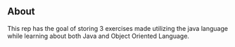 ## About

This rep has the goal of storing 3 exercises made utilizing the java language while learning about both Java and Object Oriented Language.
